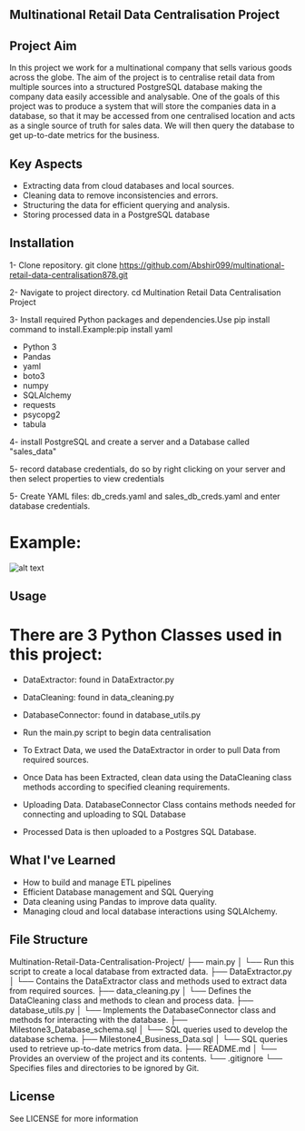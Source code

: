 ## Multinational Retail Data Centralisation Project

## Project Aim
In this project we work for a multinational company that sells various goods across the globe. The aim of the project is to centralise retail data from multiple sources into a structured PostgreSQL database making the company data easily accessible and analysable. 
One of the goals of this project was to produce a system that will store the companies data in a database, so that it may be accessed from one centralised location and acts as a single source of truth for sales data. We will then query the database to get up-to-date metrics for the business.


## Key Aspects
- Extracting data from cloud databases and local sources.
- Cleaning data to remove inconsistencies and errors.
- Structuring the data for efficient querying and analysis.
- Storing processed data in a PostgreSQL database

## Installation
1- Clone repository. git clone https://github.com/Abshir099/multinational-retail-data-centralisation878.git

2- Navigate to project directory. cd Multination Retail Data Centralisation Project

3- Install required Python packages and dependencies.Use pip install command to install.Example:pip install yaml

- Python 3
- Pandas
- yaml
- boto3
- numpy
- SQLAlchemy
- requests
- psycopg2
- tabula

4- install PostgreSQL and create a server and a Database called "sales_data"

5- record database credentials, do so by right clicking on your server and then select properties to view credentials


5- Create YAML files: db_creds.yaml and sales_db_creds.yaml and enter database credentials. 
# Example:
![alt text](image.png)


## Usage
# There are 3 Python Classes used in this project:
- DataExtractor: found in DataExtractor.py
- DataCleaning: found in data_cleaning.py
- DatabaseConnector: found in database_utils.py

- Run the main.py script to begin data centralisation
- To Extract Data, we used the DataExtractor in order to pull Data from required sources.
- Once Data has been Extracted, clean data using the DataCleaning class methods according to specified cleaning requirements. 
- Uploading Data. DatabaseConnector Class contains methods needed for connecting and uploading to SQL Database
- Processed Data is then uploaded to a Postgres SQL Database.


## What I've Learned
- How to build and manage ETL pipelines
- Efficient Database management and SQL Querying
- Data cleaning using Pandas to improve data quality.
- Managing cloud and local database interactions using SQLAlchemy.

## File Structure
Multination-Retail-Data-Centralisation-Project/
├── main.py
│   └── Run this script to create a local database from extracted data.
├── DataExtractor.py
│   └── Contains the DataExtractor class and methods used to extract data from required sources.
├── data_cleaning.py
│   └── Defines the DataCleaning class and methods to clean and process data.
├── database_utils.py
│   └── Implements the DatabaseConnector class and methods for interacting with the database.
├── Milestone3_Database_schema.sql
│   └── SQL queries used to develop the database schema.
├── Milestone4_Business_Data.sql
│   └── SQL queries used to retrieve up-to-date metrics from data.
├── README.md
│   └── Provides an overview of the project and its contents.
└── .gitignore
    └── Specifies files and directories to be ignored by Git.


## License
See LICENSE for more information
